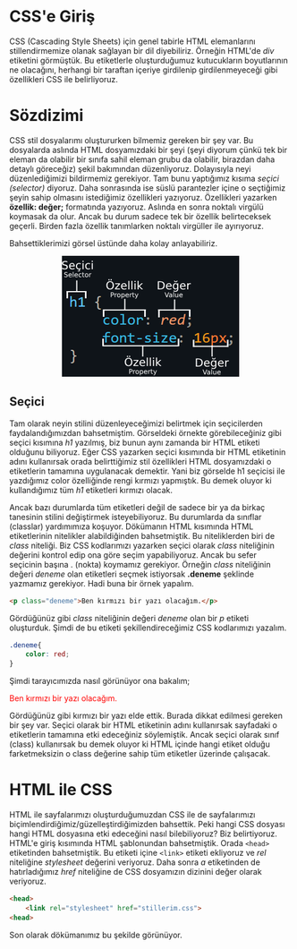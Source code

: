 # CSS'e Giriş

CSS (Cascading Style Sheets) için genel tabirle HTML elemanlarını stillendirmemize olanak sağlayan bir dil diyebiliriz. Örneğin HTML'de *div* etiketini görmüştük. Bu etiketlerle oluşturduğumuz kutucukların boyutlarının ne olacağını, herhangi bir taraftan içeriye girdilenip girdilenmeyeceği gibi özellikleri CSS ile belirliyoruz.

# Sözdizimi

CSS stil dosyalarımı oluştururken bilmemiz gereken bir şey var. Bu dosyalarda aslında HTML dosyamızdaki bir şeyi (şeyi diyorum çünkü tek bir eleman da olabilir bir sınıfa sahil eleman grubu da olabilir, birazdan daha detaylı göreceğiz) şekil bakımından düzenliyoruz. Dolayısıyla neyi düzenlediğimizi bildirmemiz gerekiyor. Tam bunu yaptığımız kısıma *seçici (selector)* diyoruz. Daha sonrasında ise süslü parantezler içine o seçtiğimiz şeyin sahip olmasını istediğimiz özellikleri yazıyoruz. Özellikleri yazarken **özellik: değer;** formatında yazıyoruz. Aslında en sonra noktalı virgülü koymasak da olur. Ancak bu durum sadece tek bir özellik belirteceksek geçerli. Birden fazla özellik tanımlarken noktalı virgüller ile ayırıyoruz.


Bahsettiklerimizi görsel üstünde daha kolay anlayabiliriz.

<center>
	<img src="../0-static/anatomy-of-css.png">
</center>

## Seçici

Tam olarak neyin stilini düzenleyeceğimizi belirtmek için seçicilerden faydalandığımızdan bahsetmiştim. Görseldeki örnekte görebileceğiniz gibi seçici kısımına *h1* yazılmış, biz bunun aynı zamanda bir HTML etiketi olduğunu biliyoruz. Eğer CSS yazarken seçici kısımında bir HTML etiketinin adını kullanırsak orada belirttiğimiz stil özellikleri HTML dosyamızdaki o etiketlerin tamamına uygulanacak demektir. Yani biz görselde h1 seçicisi ile yazdığımız color özelliğinde rengi kırmızı yapmıştık. Bu demek oluyor ki kullandığımız tüm *h1* etiketleri kırmızı olacak.

Ancak bazı durumlarda tüm etiketleri değil de sadece bir ya da birkaç tanesinin stilini değiştirmek isteyebiliyoruz. Bu durumlarda da sınıflar (classlar) yardımımıza koşuyor. Dökümanın HTML kısımında HTML etiketlerinin nitelikler alabildiğinden bahsetmiştik. Bu niteliklerden biri de *class* niteliği. Biz CSS kodlarımızı yazarken seçici olarak *class* niteliğinin değerini kontrol edip ona göre seçim yapabiliyoruz. Ancak bu sefer seçicinin başına . (nokta) koymamız gerekiyor. Örneğin *class* niteliğinin değeri *deneme* olan etiketleri seçmek istiyorsak **.deneme** şeklinde yazmamız gerekiyor. Hadi buna bir örnek yapalım.

~~~html
<p class="deneme">Ben kırmızı bir yazı olacağım.</p>
~~~

Gördüğünüz gibi *class* niteliğinin değeri *deneme* olan bir *p* etiketi oluşturduk. Şimdi de bu etiketi şekillendireceğimiz CSS kodlarımızı yazalım.

~~~css
.deneme{
	color: red;
}
~~~

Şimdi tarayıcımızda nasıl görünüyor ona bakalım;

<p style="color: red;">Ben kırmızı bir yazı olacağım.</p>

Gördüğünüz gibi kırmızı bir yazı elde ettik. Burada dikkat edilmesi gereken bir şey var. Seçici olarak bir HTML etiketinin adını kullanırsak sayfadaki o etiketlerin tamamına etki edeceğiniz söylemiştik. Ancak seçici olarak sınıf (class) kullanırsak bu demek oluyor ki HTML içinde hangi etiket olduğu farketmeksizin o class değerine sahip tüm etiketler üzerinde çalışacak.

# HTML ile CSS

HTML ile sayfalarımızı oluşturduğumuzdan CSS ile de sayfalarımızı biçimlendirdiğimiz/güzelleştirdiğimizden bahsettik. Peki hangi CSS dosyası hangi HTML dosyasına etki edeceğini nasıl bilebiliyoruz? Biz belirtiyoruz. HTML'e giriş kısımında HTML şablonundan bahsetmiştik. Orada `<head>` etiketinden bahsetmiştik. Bu etiketi içine `<link>` etiketi ekliyoruz ve *rel* niteliğine *stylesheet* değerini veriyoruz. Daha sonra *a* etiketinden de hatırladığımız *href* niteliğine de CSS dosyamızın dizinini değer olarak veriyoruz. 

~~~html
<head>
	<link rel="stylesheet" href="stillerim.css">
<head>
~~~

Son olarak dökümanımız bu şekilde görünüyor.